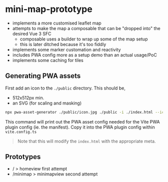 # mini-map-prototype

- implements a more customised leaflet map
- attempts to make the map a composable that can be "dropped into" the desired Vue 3 SFC
  - composable uses a builder to wrap up some of the map setup
  - this is later ditched because it's too fiddly
- implements some marker customation and reactivity
- includes PWA config more as a setup demo than an actual usage/PoC
- implements some caching for tiles

## Generating PWA assets

First add an icon to the `./public` directory. This should be,

- 512x512px min.
- an SVG (for scaling and masking)

```sh
npx pwa-asset-generator ./public/icon.jpg ./public -i ./index.html --icon-only --favicon
```

This command will print out the PWA asset config needed for the Vite PWA plugin config (ie. the manifest). Copy it into the PWA plugin config within
`vite.config.ts`

> Note that this will modify the `index.html` with the appropriate meta.

## Prototypes

- / > homeview first attempt
- /minimap > minimapview second attempt
